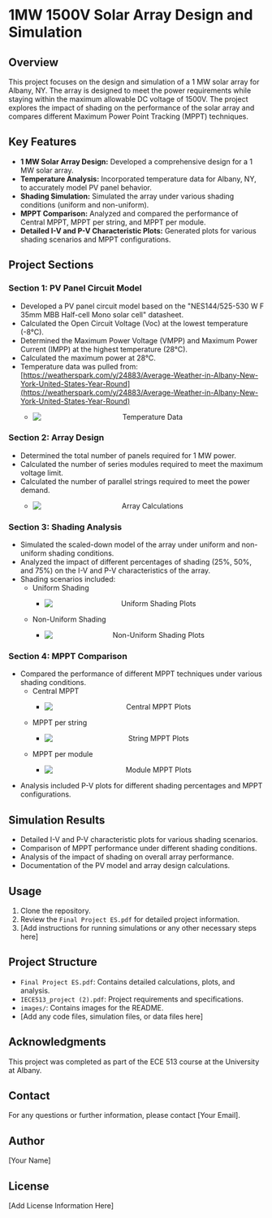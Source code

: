 # 1MW 1500V Solar Array Design and Simulation

## Overview

This project focuses on the design and simulation of a 1 MW solar array for Albany, NY. The array is designed to meet the power requirements while staying within the maximum allowable DC voltage of 1500V. The project explores the impact of shading on the performance of the solar array and compares different Maximum Power Point Tracking (MPPT) techniques.

## Key Features

* **1 MW Solar Array Design:** Developed a comprehensive design for a 1 MW solar array.
* **Temperature Analysis:** Incorporated temperature data for Albany, NY, to accurately model PV panel behavior.
* **Shading Simulation:** Simulated the array under various shading conditions (uniform and non-uniform).
* **MPPT Comparison:** Analyzed and compared the performance of Central MPPT, MPPT per string, and MPPT per module.
* **Detailed I-V and P-V Characteristic Plots:** Generated plots for various shading scenarios and MPPT configurations.

## Project Sections

### Section 1: PV Panel Circuit Model

* Developed a PV panel circuit model based on the "NES144/525-530 W F 35mm MBB Half-cell Mono solar cell" datasheet.
* Calculated the Open Circuit Voltage (Voc) at the lowest temperature (-8°C).
* Determined the Maximum Power Voltage (VMPP) and Maximum Power Current (IMPP) at the highest temperature (28°C).
* Calculated the maximum power at 28°C.
* Temperature data was pulled from: [https://weatherspark.com/y/24883/Average-Weather-in-Albany-New-York-United-States-Year-Round](https://weatherspark.com/y/24883/Average-Weather-in-Albany-New-York-United-States-Year-Round)
    * <p align="center"><img src="images/tempdata.png" alt="Temperature Data" style="display: block; margin: 0 auto;"></p>

### Section 2: Array Design

* Determined the total number of panels required for 1 MW power.
* Calculated the number of series modules required to meet the maximum voltage limit.
* Calculated the number of parallel strings required to meet the power demand.
    * <p align="center"><img src="images/arraycalcs.png" alt="Array Calculations" style="display: block; margin: 0 auto;"></p>

### Section 3: Shading Analysis

* Simulated the scaled-down model of the array under uniform and non-uniform shading conditions.
* Analyzed the impact of different percentages of shading (25%, 50%, and 75%) on the I-V and P-V characteristics of the array.
* Shading scenarios included:
    * Uniform Shading
        * <p align="center"><img src="images/uniformshading.png" alt="Uniform Shading Plots" style="display: block; margin: 0 auto;"></p>
    * Non-Uniform Shading
        * <p align="center"><img src="images/nonuniformshading.png" alt="Non-Uniform Shading Plots" style="display: block; margin: 0 auto;"></p>

### Section 4: MPPT Comparison

* Compared the performance of different MPPT techniques under various shading conditions.
    * Central MPPT
        * <p align="center"><img src="images/centralmppt.png" alt="Central MPPT Plots" style="display: block; margin: 0 auto;"></p>
    * MPPT per string
        * <p align="center"><img src="images/stringmppt.png" alt="String MPPT Plots" style="display: block; margin: 0 auto;"></p>
    * MPPT per module
        * <p align="center"><img src="images/modulemppt.png" alt="Module MPPT Plots" style="display: block; margin: 0 auto;"></p>
* Analysis included P-V plots for different shading percentages and MPPT configurations.

## Simulation Results

* Detailed I-V and P-V characteristic plots for various shading scenarios.
* Comparison of MPPT performance under different shading conditions.
* Analysis of the impact of shading on overall array performance.
* Documentation of the PV model and array design calculations.

## Usage

1.  Clone the repository.
2.  Review the `Final Project ES.pdf` for detailed project information.
3.  [Add instructions for running simulations or any other necessary steps here]

## Project Structure

* `Final Project ES.pdf`: Contains detailed calculations, plots, and analysis.
* `IECE513_project (2).pdf`: Project requirements and specifications.
* `images/`: Contains images for the README.
* [Add any code files, simulation files, or data files here]

## Acknowledgments

This project was completed as part of the ECE 513 course at the University at Albany.

## Contact

For any questions or further information, please contact [Your Email].

## Author

[Your Name]

## License

[Add License Information Here]
